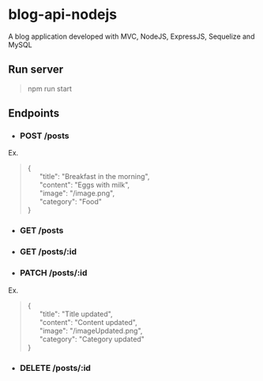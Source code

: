 # blog-api-nodejs
A blog application developed with MVC, NodeJS, ExpressJS, Sequelize and MySQL 

## Run server
> npm run start

## Endpoints  
- ### POST /posts
Ex.
> {  
>&nbsp;&nbsp;&nbsp;&nbsp;&nbsp;&nbsp;"title": "Breakfast in the morning",  
>&nbsp;&nbsp;&nbsp;&nbsp;&nbsp;&nbsp;"content": "Eggs with milk",  
>&nbsp;&nbsp;&nbsp;&nbsp;&nbsp;&nbsp;"image": "/image.png",  
>&nbsp;&nbsp;&nbsp;&nbsp;&nbsp;&nbsp;"category": "Food"  
> }
- ### GET /posts
- ### GET /posts/:id
- ### PATCH /posts/:id
Ex.
> {  
>&nbsp;&nbsp;&nbsp;&nbsp;&nbsp;&nbsp;"title": "Title updated",  
>&nbsp;&nbsp;&nbsp;&nbsp;&nbsp;&nbsp;"content": "Content updated",  
>&nbsp;&nbsp;&nbsp;&nbsp;&nbsp;&nbsp;"image": "/imageUpdated.png",  
>&nbsp;&nbsp;&nbsp;&nbsp;&nbsp;&nbsp;"category": "Category updated"  
> }
- ### DELETE /posts/:id
